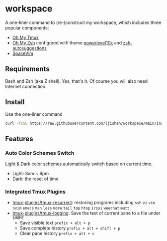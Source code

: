 # workspace

A one-liner command to (re-)construct my workspace, which includes three popular components:

- [Oh My Tmux](https://github.com/gpakosz/.tmux)
- [Oh My Zsh](https://ohmyz.sh/) configured with theme [powerlevel10k](https://github.com/romkatv/powerlevel10k) and [zsh-autosuggestions](https://github.com/zsh-users/zsh-autosuggestions)
- [SpaceVim](https://spacevim.org/)

## Requirements

Bash and Zsh (aka Z shell). Yes, that's it. Of course you will also need Internet connection.

## Install

Use the one-liner command

```bash
curl -fsSL https://raw.githubusercontent.com/ljishen/workspace/main/install.sh | bash
```

## Features

### Auto Color Schemes Switch

Light & Dark color schemes automatically switch based on current time.

- Light: 8am ~ 6pm
- Dark: the reset of time

### Integrated Tmux Plugins

- [tmux-plugins/tmux-resurrect](https://github.com/tmux-plugins/tmux-resurrect): restoring programs including `ssh` `vi` `vim` `nvim` `emacs` `man` `less` `more` `tail` `top` `htop` `irssi` `weechat` `mutt`
- [tmux-plugins/tmux-logging](https://github.com/tmux-plugins/tmux-logging): Save the text of current pane to a file under `$HOME`
  - Save visible text `prefix + alt + p`
  - Save complete history `prefix + alt + shift + p`
  - Clear pane history `prefix + alt + c`
